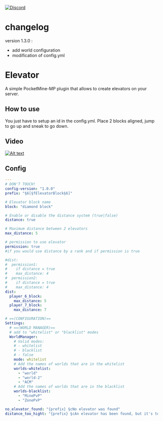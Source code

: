 [![Discord](https://img.shields.io/discord/915046808009441323.svg?label=&logo=discord&logoColor=ffffff&color=7389D8&labelColor=6A7EC2)](https://discord.gg/AzJ7Uz7wkx)

# changelog
version 1.3.0 :
- add world configuration 
- modification of config.yml

# Elevator
A simple PocketMine-MP plugin that allows to create elevators on your server.

## How to use
You just have to setup an id in the config.yml. Place 2 blocks aligned, jump to go up and sneak to go down.

## Video
[![Alt text](https://img.youtube.com/vi/9rcDk5-vRqc/0.jpg)](https://www.youtube.com/watch?v=9rcDk5-vRqc&ab_channel=Ayzrix)

## Config
```yaml
---
# DON'T TOUCH!
config-version: "1.0.0"
prefix: "§6[§fElevatorBlock§6]"

# Elevator block name
block: "diamond block"

# Enable or disable the distance system (true|false)
distance: true

# Maximum distance between 2 elevators
max_distance: 5

# permission to use elevator
permission: true
#if you would use distance by a rank and if permission is true

#dist:
#  permission1:
#    if distance = true
#    max_distance: 4
#  permission2:
#    if distance = true
#    max_distance: 4
dist:
  player_6_block:
    max_distance: 5
  player_7_block:
    max_distance: 7

# ==(CONFIGURATION)==
Settings:
  # ==(WORLD MANAGER)==
  # add to "whitelist" or "blacklist" modes
  WorldManager:
    # Valid modes:
    # - whitelist
    # - blacklist
    # - false
    mode: whitelist
    # Add the names of worlds that are in the whitelist
    worlds-whitelist:
      - "world"
      - "world-2"
      - "ACM"
    # Add the names of worlds that are in the blacklist
    worlds-blacklist:
      - "MinePvP"
      - "ZonePvP"

no_elevator_found: "{prefix} §cNo elevator was found"
distance_too_hight: "{prefix} §cAn elevator has been found, but it's too far"

```

